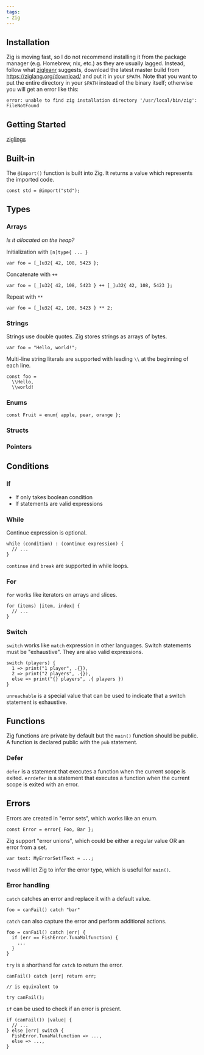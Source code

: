 ```yaml
---
tags: 
- Zig
---
```


## Installation

Zig is moving fast, so I do not recommend installing it from the package manager (e.g. Homebrew, nix, etc.) as they are usually lagged.
Instead, follow what [zigleanr](https://ziglearn.org/#installation) suggests, download the latest master build from https://ziglang.org/download/ and put it in your `$PATH`.
Note that you want to put the entire directory in your `$PATH` instead of the binary itself; otherwise you will get an error like this:

```
error: unable to find zig installation directory '/usr/local/bin/zig': FileNotFound
```

## Getting Started

[ziglings](https://github.com/ziyunli/ziglings)

## Built-in

The `@import()` function is built into Zig.
It returns a value which represents the imported code.

```zig
const std = @import("std");
```

## Types

### Arrays

*Is it allocated on the heap?*

Initialization with `[n]type{ ... }`

```zig
var foo = [_]u32{ 42, 108, 5423 };
```

Concatenate with `++`

```zig
var foo = [_]u32{ 42, 108, 5423 } ++ [_]u32{ 42, 108, 5423 };
```

Repeat with `**`

```zig
var foo = [_]u32{ 42, 108, 5423 } ** 2;
```

### Strings

Strings use double quotes. Zig stores strings as arrays of bytes.

```zig
var foo = "Hello, world!";
```

Multi-line string literals are supported with leading `\\` at the beginning of each line.

```zig
const foo =
  \\Hello,
  \\world!
```

### Enums

```zig
const Fruit = enum{ apple, pear, orange };
```

### Structs

### Pointers



## Conditions

### If

* If only takes boolean condition
* If statements are valid expressions

### While

Continue expression is optional.

```zig
while (condition) : (continue expression) {
  // ...
}
```

`continue` and `break` are supported in while loops.

### For

`for` works like iterators on arrays and slices.

```zig
for (items) |item, index| {
  // ...
}
```

### Switch

`switch` works like `match` expression in other languages.
Switch statements must be "exhaustive".
They are also valid expressions.

```zig
switch (players) {
  1 => print("1 player", .{}),
  2 => print("2 players", .{}),
  else => print("{} players", .{ players })
}
```

`unreachable` is a special value that can be used to indicate that a switch statement is exhaustive.


## Functions

Zig functions are private by default but the `main()` function should be public.
A function is declared public with the `pub` statement.

### Defer

`defer` is a statement that executes a function when the current scope is exited.
`errdefer` is a statement that executes a function when the current scope is exited with an error.


## Errors

Errors are created in "error sets", which works like an enum.

```zig
const Error = error{ Foo, Bar };
```

Zig support "error unions", which could be either a regular value OR an error from a set.

```zig
var text: MyErrorSet!Text = ...;
```

`!void` will let Zig to infer the error type, which is useful for `main()`.

### Error handling

`catch` catches an error and replace it with a default value.

```zig
foo = canFail() catch "bar"
```

`catch` can also capture the error and perform additional actions.

```zig
foo = canFail() catch |err| {
  if (err == FishError.TunaMalfunction) {
    ...
  }
}
```

`try` is a shorthand for `catch` to return the error.

```zig
canFail() catch |err| return err;

// is equivalent to

try canFail();
```

`if` can be used to check if an error is present.

```zig
if (canFail()) |value| {
  // ...
} else |err| switch {
  FishError.TunaMalfunction => ...,
  else => ...,
}
```
